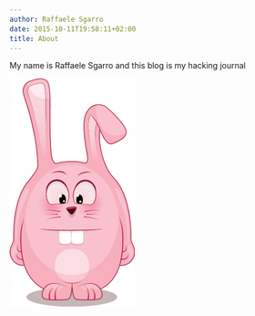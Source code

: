 ```yaml
---
author: Raffaele Sgarro
date: 2015-10-11T19:58:11+02:00
title: About
---
```


My name is Raffaele Sgarro and this blog is my hacking journal

![Angry bunny](/images/angry_bunny.png)
